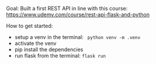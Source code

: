 Goal:
Built a first REST API in line with this course:
https://www.udemy.com/course/rest-api-flask-and-python

How to get started:
- setup a venv in the terminal:
``` python venv -m .venv```
- activate the venv
- pip install the dependencies
- run flask from the terminal:
``` flask run ```
